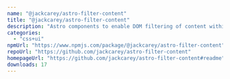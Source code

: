 ```yaml
---
name: "@jackcarey/astro-filter-content"
title: "@jackcarey/astro-filter-content"
description: "Astro components to enable DOM filtering of content within a page."
categories:
  - "css+ui"
npmUrl: "https://www.npmjs.com/package/@jackcarey/astro-filter-content"
repoUrl: "https://github.com/jackcarey/astro-filter-content"
homepageUrl: "https://github.com/jackcarey/astro-filter-content#readme"
downloads: 17
---
```

